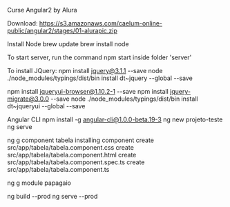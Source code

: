 Curse Angular2 by Alura


Download: https://s3.amazonaws.com/caelum-online-public/angular2/stages/01-alurapic.zip

Install Node
brew update
brew install node

To start server, run the command npm start inside folder 'server'

To install JQuery: 
npm install jquery@3.1.1 --save
node ./node_modules/typings/dist/bin install dt~jquery --global --save

npm install jqueryui-browser@1.10.2-1 --save
npm install jquery-migrate@3.0.0 --save
node ./node_modules/typings/dist/bin install dt~jqueryui --global --save


Angular CLI
npm install -g angular-cli@1.0.0-beta.19-3
ng new projeto-teste
ng serve

ng g component tabela
installing component
  create src/app/tabela/tabela.component.css
  create src/app/tabela/tabela.component.html
  create src/app/tabela/tabela.component.spec.ts
  create src/app/tabela/tabela.component.ts

ng g module papagaio

ng build --prod
ng serve --prod